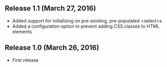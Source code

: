## Release 1.1 (March 27, 2016)

* Added support for initializing on pre-existing, pre-populated &lt;select&gt;s
* Added a configuration option to prevent adding CSS classes to HTML elements


## Release 1.0 (March 26, 2016)

* First release
